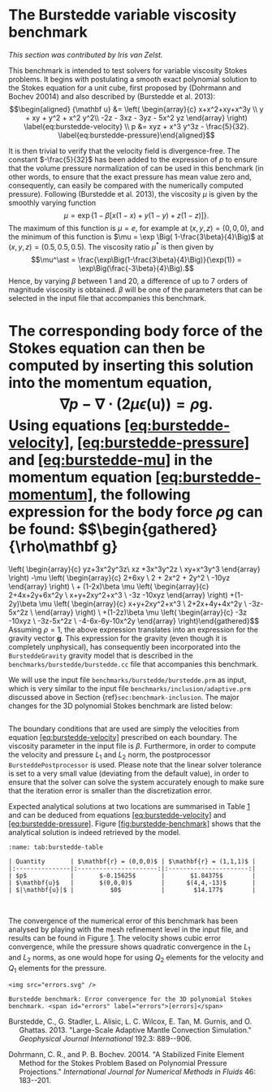 # The Burstedde variable viscosity benchmark

*This section was contributed by Iris van Zelst.*

This benchmark is intended to test solvers for variable viscosity Stokes
problems. It begins with postulating a smooth exact polynomial solution to the
Stokes equation for a unit cube, first proposed by (Dohrmann and Bochev 20014)
and also described by (Burstedde et al. 2013): $$\begin{aligned}
  {\mathbf u} &= \left( \begin{array}{c}
      x+x^2+xy+x^3y \\
      y + xy + y^2 + x^2 y^2\\
      -2z - 3xz - 3yz - 5x^2 yz
    \end{array}
  \right)
  \label{eq:burstedde-velocity}
  \\
  p &= xyz + x^3 y^3z - \frac{5}{32}.
  \label{eq:burstedde-pressure}\end{aligned}$$

It is then trivial to verify that the velocity field is divergence-free. The
constant $-\frac{5}{32}$ has been added to the expression of $p$ to ensure
that the volume pressure normalization of can be used in this benchmark (in
other words, to ensure that the exact pressure has mean value zero and,
consequently, can easily be compared with the numerically computed pressure).
Following (Burstedde et al. 2013), the viscosity $\mu$ is given by the
smoothly varying function
$$\mu = \exp\left\{1 - \beta\left[x (1-x) + y(1-y) + z(1-z)\right]\right\}.
  \label{eq:burstedde-mu}$$ The maximum of this function is $\mu = e$, for
example at $(x,y,z)=(0,0,0)$, and the minimum of this function is
$\mu = \exp \Big( 1-\frac{3\beta}{4}\Big)$ at $(x,y,z) = (0.5,0.5,0.5)$. The
viscosity ratio $\mu^\ast$ is then given by
$$\mu^\ast = \frac{\exp\Big(1-\frac{3\beta}{4}\Big)}{\exp(1)} = \exp\Big(\frac{-3\beta}{4}\Big).$$
Hence, by varying $\beta$ between 1 and 20, a difference of up to 7 orders of
magnitude viscosity is obtained. $\beta$ will be one of the parameters that
can be selected in the input file that accompanies this benchmark.

The corresponding body force of the Stokes equation can then be computed by
inserting this solution into the momentum equation,
$${\nabla} p - \nabla \cdot (2  \mu {\epsilon(\mathbf u)}) = \rho \mathbf g.
  \label{eq:burstedde-momentum}$$ Using equations
[\[eq:burstedde-velocity\]][1], [\[eq:burstedde-pressure\]][2] and
[\[eq:burstedde-mu\]][3] in the momentum equation
[\[eq:burstedde-momentum\]][4], the following expression for the body force
$\rho\mathbf g$ can be found: $$\begin{gathered}
  {\rho\mathbf g}
  =
  \left(
    \begin{array}{c}
      yz+3x^2y^3z\\
      xz +3x^3y^2z \\
      xy+x^3y^3
    \end{array}
  \right)
  -\mu
  \left(
    \begin{array}{c}
      2+6xy  \\
      2 + 2x^2 +  2y^2 \\
      -10yz
    \end{array}
  \right) \\
  +
  (1-2x)\beta \mu
  \left(
    \begin{array}{c}
      2+4x+2y+6x^2y \\
      x+y+2xy^2+x^3 \\
      -3z -10xyz
    \end{array}
  \right)
  +(1-2y)\beta \mu
  \left(
    \begin{array}{c}
      x+y+2xy^2+x^3 \\
      2+2x+4y+4x^2y \\
      -3z-5x^2z \\
    \end{array}
  \right)
  \\
  +(1-2z)\beta \mu
  \left(
    \begin{array}{c}
      -3z -10xyz \\
      -3z-5x^2z \\
      -4-6x-6y-10x^2y
    \end{array}
  \right)\end{gathered}$$ Assuming $\rho = 1$, the above expression translates
into an expression for the gravity vector $\mathbf g$. This expression for the
gravity (even though it is completely unphysical), has consequently been
incorporated into the `BursteddeGravity` gravity model that is described in
the `benchmarks/burstedde/burstedde.cc` file that accompanies this benchmark.

We will use the input file `benchmarks/burstedde/burstedde.prm` as input,
which is very similar to the input file `benchmarks/inclusion/adaptive.prm`
discussed above in Section&nbsp;{ref}`sec:benchmark-inclusion`. The major
changes for the 3D polynomial Stokes benchmark are listed below:

``` prmfile
```

The boundary conditions that are used are simply the velocities from equation
[\[eq:burstedde-velocity\]][1] prescribed on each boundary. The viscosity
parameter in the input file is $\beta$. Furthermore, in order to compute the
velocity and pressure $L_1$ and $L_2$ norm, the postprocessor
`BursteddePostprocessor` is used. Please note that the linear solver tolerance
is set to a very small value (deviating from the default value), in order to
ensure that the solver can solve the system accurately enough to make sure
that the iteration error is smaller than the discretization error.

Expected analytical solutions at two locations are summarised in
Table&nbsp;[1] and can be deduced from equations
[\[eq:burstedde-velocity\]][1] and [\[eq:burstedde-pressure\]][2].
Figure&nbsp;[\[fig:burstedde-benchmark\]][6] shows that the analytical
solution is indeed retrieved by the model.

```{table} *Analytical solutions <span id="tab:burstedde-table" label="tab:burstedde-table">\[tab:burstedde-table\]</span>*
:name: tab:burstedde-table

| Quantity       | $\mathbf{r} = (0,0,0)$ | $\mathbf{r} = (1,1,1)$ |
|:---------------|:----------------------:|:----------------------:|
| $p$            |       $-0.15625$       |       $1.84375$        |
| $\mathbf{u}$   |       $(0,0,0)$        |      $(4,4,-13)$       |
| $|\mathbf{u}|$ |          $0$           |        $14.177$        |

```

&nbsp;
&nbsp;

The convergence of the numerical error of this benchmark has been analysed by
playing with the mesh refinement level in the input file, and results can be
found in Figure&nbsp;[1][7]. The velocity shows cubic error convergence, while
the pressure shows quadratic convergence in the $L_1$ and $L_2$ norms, as one
would hope for using $Q_2$ elements for the velocity and $Q_1$ elements for
the pressure.

```{figure-md} errors
<img src="errors.svg" />

Burstedde benchmark: Error convergence for the 3D polynomial Stokes benchmark. <span id="errors" label="errors">[errors]</span>
```

<div id="refs" class="references csl-bib-body hanging-indent">

<div id="ref-busa13" class="csl-entry">

Burstedde, C., G. Stadler, L. Alisic, L. C. Wilcox, E. Tan, M. Gurnis, and O.
Ghattas. 2013. "Large-Scale Adaptive Mantle Convection
Simulation." *Geophysical Journal International* 192.3: 889--906.

</div>

<div id="ref-dobo04" class="csl-entry">

Dohrmann, C. R., and P. B. Bochev. 20014. "A Stabilized Finite Element
Method for the Stokes Problem Based on Polynomial Pressure Projections."
*International Journal for Numerical Methods in Fluids* 46: 183--201.

</div>

</div>

  [1]: #eq:burstedde-velocity
  [2]: #eq:burstedde-pressure
  [3]: #eq:burstedde-mu
  [4]: #eq:burstedde-momentum
  [5]: #sec:benchmark-inclusion
  [1]: #tab:burstedde-table
  [6]: #fig:burstedde-benchmark
  [7]: #errors
